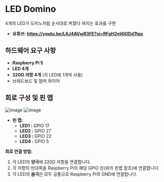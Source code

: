 # LED Domino

4개의 LED가 도미노처럼 순서대로 켜졌다 꺼지는 효과를 구현

- **유튜브: https://youtu.be/L6J4AVwR3FE?si=RFgH2et6i0DdTtqx**

## 하드웨어 요구 사항

- **Raspberry Pi 5**
- **LED 4개**
- **220Ω 저항 4개** (각 LED에 1개씩 사용)
- 브레드보드 및 점퍼 와이어

## 회로 구성 및 핀 맵

![image](https://github.com/user-attachments/assets/482a8f0e-7e8f-45b2-ba1b-fe3c4738c9b1)
![image](https://github.com/user-attachments/assets/5dac8f83-b9c0-4d1b-badf-ab516a2d72cc)


- **핀 맵:**
  - **LED1 :** GPIO 17  
  - **LED2 :** GPIO 27  
  - **LED3 :** GPIO 22  
  - **LED4 :** GPIO 5

**회로 연결 방법:**
1. 각 LED의 **양극**에 220Ω 저항을 연결합니다.
2. 각 저항의 반대쪽을 Raspberry Pi의 해당 GPIO 핀(위의 핀맵 참조)에 연결합니다.
3. 각 LED의 **음극**은 모두 공통으로 Raspberry Pi의 GND에 연결합니다.
